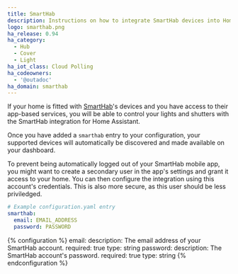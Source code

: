 ```yaml
---
title: SmartHab
description: Instructions on how to integrate SmartHab devices into Home Assistant
logo: smarthab.png
ha_release: 0.94
ha_category:
  - Hub
  - Cover
  - Light
ha_iot_class: Cloud Polling
ha_codeowners:
  - '@outadoc'
ha_domain: smarthab
---
```


If your home is fitted with [SmartHab](https://www.smarthab.fr/en/home/)'s 
devices and you have access to their app-based services, you will be able 
to control your lights and shutters with the SmartHab integration for Home 
Assistant.

Once you have added a `smarthab` entry to your configuration, your supported 
devices will automatically be discovered and made available on your dashboard.

<div class='note warning'>
  To prevent being automatically logged out of your SmartHab mobile app, you
  might want to create a secondary user in the app's settings and grant it
  access to your home. You can then configure the integration using this account's
  credentials. This is also more secure, as this user should be less priviledged.
</div>

```yaml
# Example configuration.yaml entry
smarthab:
  email: EMAIL_ADDRESS
  password: PASSWORD
```

{% configuration %}
email:
  description: The email address of your SmartHab account.
  required: true
  type: string
password:
  description: The SmartHab account's password.
  required: true
  type: string
{% endconfiguration %}
